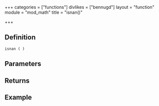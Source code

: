 +++
categories = ["functions"]
divlikes = ["bennugd"]
layout = "function"
module = "mod_math"
title = "isnan()"

+++

## Definition

    isnan ( )

## Parameters

## Returns

## Example
